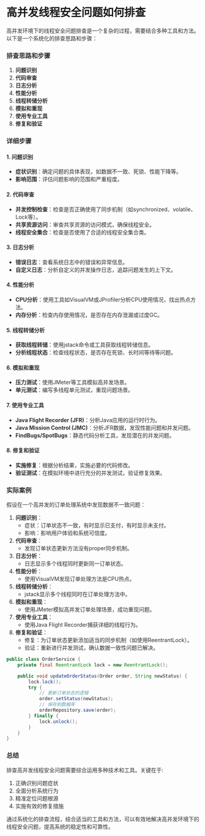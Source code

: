 # 高并发线程安全问题如何排查

<font style="color:rgba(0, 0, 0, 0.82);">高并发环境下的线程安全问题排查是一个复杂的过程，需要结合多种工具和方法。以下是一个系统化的排查思路和步骤：</font>

### <font style="color:rgba(0, 0, 0, 0.82);">排查思路和步骤</font>

1. **<font style="color:rgba(0, 0, 0, 0.82);">问题识别</font>**
2. **<font style="color:rgba(0, 0, 0, 0.82);">代码审查</font>**
3. **<font style="color:rgba(0, 0, 0, 0.82);">日志分析</font>**
4. **<font style="color:rgba(0, 0, 0, 0.82);">性能分析</font>**
5. **<font style="color:rgba(0, 0, 0, 0.82);">线程转储分析</font>**
6. **<font style="color:rgba(0, 0, 0, 0.82);">模拟和重现</font>**
7. **<font style="color:rgba(0, 0, 0, 0.82);">使用专业工具</font>**
8. **<font style="color:rgba(0, 0, 0, 0.82);">修复和验证</font>**

### <font style="color:rgba(0, 0, 0, 0.82);">详细步骤</font>

#### <font style="color:rgba(0, 0, 0, 0.82);">1. 问题识别</font>

+ **<font style="color:rgba(0, 0, 0, 0.82);">症状识别</font>**<font style="color:rgba(0, 0, 0, 0.82);">：确定问题的具体表现，如数据不一致、死锁、性能下降等。</font>
+ **<font style="color:rgba(0, 0, 0, 0.82);">影响范围</font>**<font style="color:rgba(0, 0, 0, 0.82);">：评估问题影响的范围和严重程度。</font>

#### <font style="color:rgba(0, 0, 0, 0.82);">2. 代码审查</font>

+ **<font style="color:rgba(0, 0, 0, 0.82);">并发控制检查</font>**<font style="color:rgba(0, 0, 0, 0.82);">：检查是否正确使用了同步机制（如synchronized、volatile、Lock等）。</font>
+ **<font style="color:rgba(0, 0, 0, 0.82);">共享资源访问</font>**<font style="color:rgba(0, 0, 0, 0.82);">：审查共享资源的访问模式，确保线程安全。</font>
+ **<font style="color:rgba(0, 0, 0, 0.82);">线程安全集合</font>**<font style="color:rgba(0, 0, 0, 0.82);">：检查是否使用了合适的线程安全集合类。</font>

#### <font style="color:rgba(0, 0, 0, 0.82);">3. 日志分析</font>

+ **<font style="color:rgba(0, 0, 0, 0.82);">错误日志</font>**<font style="color:rgba(0, 0, 0, 0.82);">：查看系统日志中的错误和异常信息。</font>
+ **<font style="color:rgba(0, 0, 0, 0.82);">自定义日志</font>**<font style="color:rgba(0, 0, 0, 0.82);">：分析自定义的并发操作日志，追踪问题发生的上下文。</font>

#### <font style="color:rgba(0, 0, 0, 0.82);">4. 性能分析</font>

+ **<font style="color:rgba(0, 0, 0, 0.82);">CPU分析</font>**<font style="color:rgba(0, 0, 0, 0.82);">：使用工具如VisualVM或JProfiler分析CPU使用情况，找出热点方法。</font>
+ **<font style="color:rgba(0, 0, 0, 0.82);">内存分析</font>**<font style="color:rgba(0, 0, 0, 0.82);">：检查内存使用情况，是否存在内存泄漏或过度GC。</font>

#### <font style="color:rgba(0, 0, 0, 0.82);">5. 线程转储分析</font>

+ **<font style="color:rgba(0, 0, 0, 0.82);">获取线程转储</font>**<font style="color:rgba(0, 0, 0, 0.82);">：使用jstack命令或工具获取线程转储信息。</font>
+ **<font style="color:rgba(0, 0, 0, 0.82);">分析线程状态</font>**<font style="color:rgba(0, 0, 0, 0.82);">：检查线程状态，是否存在死锁、长时间等待等问题。</font>

#### <font style="color:rgba(0, 0, 0, 0.82);">6. 模拟和重现</font>

+ **<font style="color:rgba(0, 0, 0, 0.82);">压力测试</font>**<font style="color:rgba(0, 0, 0, 0.82);">：使用JMeter等工具模拟高并发场景。</font>
+ **<font style="color:rgba(0, 0, 0, 0.82);">单元测试</font>**<font style="color:rgba(0, 0, 0, 0.82);">：编写多线程单元测试，重现问题场景。</font>

#### <font style="color:rgba(0, 0, 0, 0.82);">7. 使用专业工具</font>

+ **<font style="color:rgba(0, 0, 0, 0.82);">Java Flight Recorder (JFR)</font>**<font style="color:rgba(0, 0, 0, 0.82);">：分析Java应用的运行时行为。</font>
+ **<font style="color:rgba(0, 0, 0, 0.82);">Java Mission Control (JMC)</font>**<font style="color:rgba(0, 0, 0, 0.82);">：分析JFR数据，发现性能问题和并发问题。</font>
+ **<font style="color:rgba(0, 0, 0, 0.82);">FindBugs/SpotBugs</font>**<font style="color:rgba(0, 0, 0, 0.82);">：静态代码分析工具，发现潜在的并发问题。</font>

#### <font style="color:rgba(0, 0, 0, 0.82);">8. 修复和验证</font>

+ **<font style="color:rgba(0, 0, 0, 0.82);">实施修复</font>**<font style="color:rgba(0, 0, 0, 0.82);">：根据分析结果，实施必要的代码修改。</font>
+ **<font style="color:rgba(0, 0, 0, 0.82);">验证测试</font>**<font style="color:rgba(0, 0, 0, 0.82);">：在模拟环境中进行充分的并发测试，验证修复效果。</font>

### <font style="color:rgba(0, 0, 0, 0.82);">实际案例</font>

<font style="color:rgba(0, 0, 0, 0.82);">假设在一个高并发的订单处理系统中发现数据不一致问题：</font>

1. **<font style="color:rgba(0, 0, 0, 0.82);">问题识别</font>**<font style="color:rgba(0, 0, 0, 0.82);">：</font>
    + <font style="color:rgba(0, 0, 0, 0.82);">症状：订单状态不一致，有时显示已支付，有时显示未支付。</font>
    + <font style="color:rgba(0, 0, 0, 0.82);">影响：影响用户体验和系统可信度。</font>
2. **<font style="color:rgba(0, 0, 0, 0.82);">代码审查</font>**<font style="color:rgba(0, 0, 0, 0.82);">：</font>
    + <font style="color:rgba(0, 0, 0, 0.82);">发现订单状态更新方法没有proper同步机制。</font>
3. **<font style="color:rgba(0, 0, 0, 0.82);">日志分析</font>**<font style="color:rgba(0, 0, 0, 0.82);">：</font>
    + <font style="color:rgba(0, 0, 0, 0.82);">日志显示多个线程同时更新同一订单状态。</font>
4. **<font style="color:rgba(0, 0, 0, 0.82);">性能分析</font>**<font style="color:rgba(0, 0, 0, 0.82);">：</font>
    + <font style="color:rgba(0, 0, 0, 0.82);">使用VisualVM发现订单处理方法是CPU热点。</font>
5. **<font style="color:rgba(0, 0, 0, 0.82);">线程转储分析</font>**<font style="color:rgba(0, 0, 0, 0.82);">：</font>
    + <font style="color:rgba(0, 0, 0, 0.82);">jstack显示多个线程同时在订单处理方法中。</font>
6. **<font style="color:rgba(0, 0, 0, 0.82);">模拟和重现</font>**<font style="color:rgba(0, 0, 0, 0.82);">：</font>
    + <font style="color:rgba(0, 0, 0, 0.82);">使用JMeter模拟高并发订单处理场景，成功重现问题。</font>
7. **<font style="color:rgba(0, 0, 0, 0.82);">使用专业工具</font>**<font style="color:rgba(0, 0, 0, 0.82);">：</font>
    + <font style="color:rgba(0, 0, 0, 0.82);">使用Java Flight Recorder捕获详细的线程行为。</font>
8. **<font style="color:rgba(0, 0, 0, 0.82);">修复和验证</font>**<font style="color:rgba(0, 0, 0, 0.82);">：</font>
    + <font style="color:rgba(0, 0, 0, 0.82);">修复：为订单状态更新添加适当的同步机制（如使用ReentrantLock）。</font>
    + <font style="color:rgba(0, 0, 0, 0.82);">验证：重新进行并发测试，确认数据一致性问题已解决。</font>

```java
public class OrderService {  
    private final ReentrantLock lock = new ReentrantLock();  

    public void updateOrderStatus(Order order, String newStatus) {  
        lock.lock();  
        try {  
            // 更新订单状态的逻辑  
            order.setStatus(newStatus);  
            // 保存到数据库  
            orderRepository.save(order);  
        } finally {  
            lock.unlock();  
        }  
    }  
}
```

### <font style="color:rgba(0, 0, 0, 0.82);">总结</font>

<font style="color:rgba(0, 0, 0, 0.82);">排查高并发线程安全问题需要综合运用多种技术和工具。关键在于:</font>

1. <font style="color:rgba(0, 0, 0, 0.82);">正确识别问题症状</font>
2. <font style="color:rgba(0, 0, 0, 0.82);">全面分析系统行为</font>
3. <font style="color:rgba(0, 0, 0, 0.82);">精准定位问题根源</font>
4. <font style="color:rgba(0, 0, 0, 0.82);">实施有效的修复措施</font>

<font style="color:rgba(0, 0, 0, 0.82);">通过系统化的排查流程，结合适当的工具和方法，可以有效地解决高并发环境下的线程安全问题，提高系统的稳定性和可靠性。</font>
